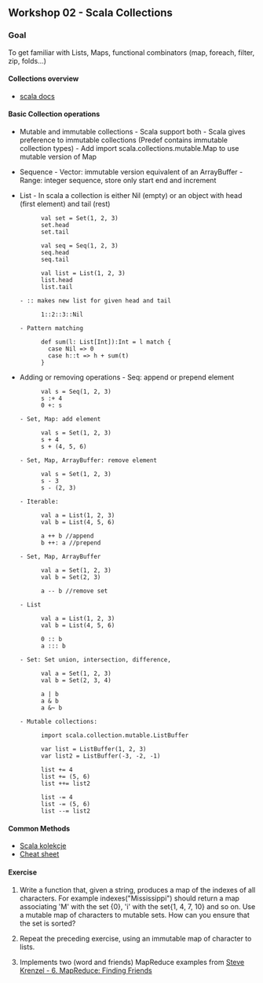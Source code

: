 ## Workshop 02 - Scala Collections ##

### Goal ###
To get familiar with Lists, Maps, functional combinators (map, foreach, filter, zip, folds...)

#### Collections overview ####
- [scala docs](http://docs.scala-lang.org/overviews/collections/overview.html)

#### Basic Collection operations ####
- Mutable and immutable collections
      - Scala support both
      - Scala gives preference to immutable collections (Predef contains immutable collection types)
      - Add import scala.collections.mutable.Map to use mutable version of Map

- Sequence
      - Vector: immutable version equivalent of an ArrayBuffer
      - Range: integer sequence, store only start end and increment

- List
      - In scala a collection is either Nil (empty) or an object with head (first element) and tail (rest)

			val set = Set(1, 2, 3)
			set.head
			set.tail
        
			val seq = Seq(1, 2, 3)
			seq.head
			seq.tail
        
			val list = List(1, 2, 3)
			list.head
			list.tail

      - :: makes new list for given head and tail

			1::2::3::Nil

      - Pattern matching

			def sum(l: List[Int]):Int = l match {
			  case Nil => 0
			  case h::t => h + sum(t)
			}

- Adding or removing operations
      - Seq: append or prepend element

			val s = Seq(1, 2, 3)
			s :+ 4
			0 +: s

      - Set, Map: add element

			val s = Set(1, 2, 3)
			s + 4
			s + (4, 5, 6)

      - Set, Map, ArrayBuffer: remove element

			val s = Set(1, 2, 3)
			s - 3
			s - (2, 3)

      - Iterable:

			val a = List(1, 2, 3)
			val b = List(4, 5, 6)

			a ++ b //append
			b ++: a //prepend

      - Set, Map, ArrayBuffer

			val a = Set(1, 2, 3)
			val b = Set(2, 3)

			a -- b //remove set

      - List

			val a = List(1, 2, 3)
			val b = List(4, 5, 6)

			0 :: b
			a ::: b

      - Set: Set union, intersection, difference,

			val a = Set(1, 2, 3)
			val b = Set(2, 3, 4)

			a | b
			a & b
			a &~ b

      - Mutable collections:

			import scala.collection.mutable.ListBuffer

			var list = ListBuffer(1, 2, 3)
			var list2 = ListBuffer(-3, -2, -1)

			list += 4
			list += (5, 6)
			list ++= list2

			list -= 4
			list -= (5, 6)
			list --= list2

#### Common Methods ####
- [Scala kolekcje](http://piconote-jancy.rhcloud.com/pawelwlodarski.gitbooks.io/workshops/content/ScalaKolekcje.html)
- [Cheat sheet](https://twitter.github.io/scala_school/collections.html)

#### Exercise ####
1. Write a function that, given a string, produces a map of the indexes of all characters. For example indexes("Mississippi") should return a map associating 'M' with the set {0}, 'i' with the set{1, 4, 7, 10} and so on. Use a mutable map of characters to mutable sets. How can you ensure that the set is sorted?

2. Repeat the preceding exercise, using an immutable map of character to lists.

3. Implements two (word and friends) MapReduce examples from [Steve Krenzel - 6. MapReduce: Finding Friends](http://stevekrenzel.com/finding-friends-with-mapreduce)
